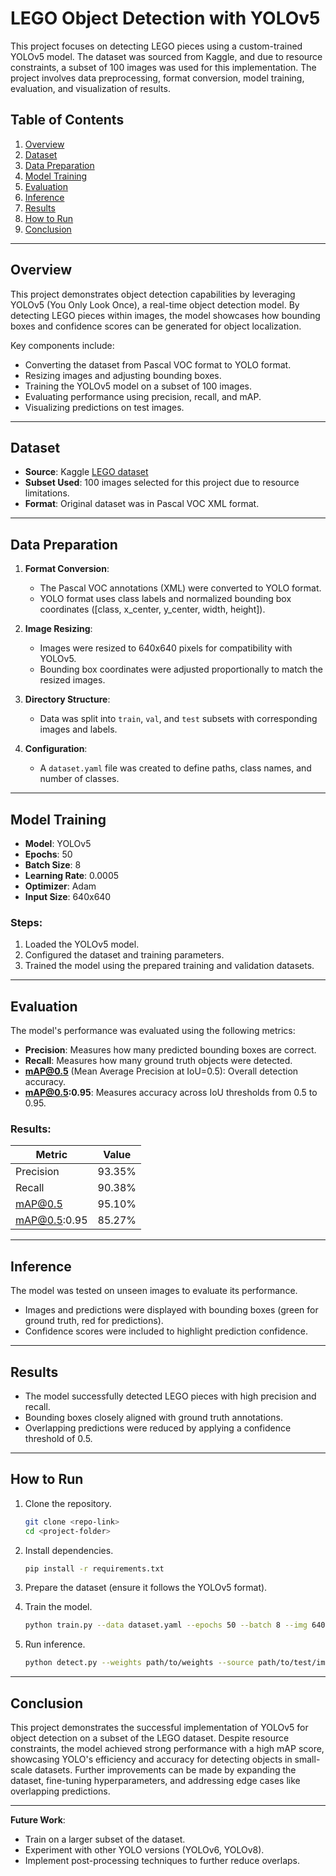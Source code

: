 # LEGO Object Detection with YOLOv5

This project focuses on detecting LEGO pieces using a custom-trained YOLOv5 model. The dataset was sourced from Kaggle, and due to resource constraints, a subset of 100 images was used for this implementation. The project involves data preprocessing, format conversion, model training, evaluation, and visualization of results.

## Table of Contents
1. [Overview](#overview)
2. [Dataset](#dataset)
3. [Data Preparation](#data-preparation)
4. [Model Training](#model-training)
5. [Evaluation](#evaluation)
6. [Inference](#inference)
7. [Results](#results)
8. [How to Run](#how-to-run)
9. [Conclusion](#conclusion)

---

## Overview
This project demonstrates object detection capabilities by leveraging YOLOv5 (You Only Look Once), a real-time object detection model. By detecting LEGO pieces within images, the model showcases how bounding boxes and confidence scores can be generated for object localization.

Key components include:
- Converting the dataset from Pascal VOC format to YOLO format.
- Resizing images and adjusting bounding boxes.
- Training the YOLOv5 model on a subset of 100 images.
- Evaluating performance using precision, recall, and mAP.
- Visualizing predictions on test images.

---

## Dataset
- **Source**: Kaggle [LEGO dataset](https://www.kaggle.com/datasets/dreamfactor/biggest-lego-dataset-600-parts)
- **Subset Used**: 100 images selected for this project due to resource limitations.
- **Format**: Original dataset was in Pascal VOC XML format.

---

## Data Preparation
1. **Format Conversion**: 
   - The Pascal VOC annotations (XML) were converted to YOLO format. 
   - YOLO format uses class labels and normalized bounding box coordinates ([class, x_center, y_center, width, height]).

2. **Image Resizing**:
   - Images were resized to 640x640 pixels for compatibility with YOLOv5.
   - Bounding box coordinates were adjusted proportionally to match the resized images.

3. **Directory Structure**:
   - Data was split into `train`, `val`, and `test` subsets with corresponding images and labels.

4. **Configuration**:
   - A `dataset.yaml` file was created to define paths, class names, and number of classes.

---

## Model Training
- **Model**: YOLOv5
- **Epochs**: 50
- **Batch Size**: 8
- **Learning Rate**: 0.0005
- **Optimizer**: Adam
- **Input Size**: 640x640

### Steps:
1. Loaded the YOLOv5 model.
2. Configured the dataset and training parameters.
3. Trained the model using the prepared training and validation datasets.

---

## Evaluation
The model's performance was evaluated using the following metrics:

- **Precision**: Measures how many predicted bounding boxes are correct.
- **Recall**: Measures how many ground truth objects were detected.
- **mAP@0.5** (Mean Average Precision at IoU=0.5): Overall detection accuracy.
- **mAP@0.5:0.95**: Measures accuracy across IoU thresholds from 0.5 to 0.95.

### Results:
| Metric         | Value       |
|----------------|-------------|
| Precision      | 93.35%      |
| Recall         | 90.38%      |
| mAP@0.5        | 95.10%      |
| mAP@0.5:0.95   | 85.27%      |

---

## Inference
The model was tested on unseen images to evaluate its performance.
- Images and predictions were displayed with bounding boxes (green for ground truth, red for predictions).
- Confidence scores were included to highlight prediction confidence.

---

## Results
- The model successfully detected LEGO pieces with high precision and recall.
- Bounding boxes closely aligned with ground truth annotations.
- Overlapping predictions were reduced by applying a confidence threshold of 0.5.

---

## How to Run
1. Clone the repository.
   ```bash
   git clone <repo-link>
   cd <project-folder>
   ```

2. Install dependencies.
   ```bash
   pip install -r requirements.txt
   ```

3. Prepare the dataset (ensure it follows the YOLOv5 format).

4. Train the model.
   ```bash
   python train.py --data dataset.yaml --epochs 50 --batch 8 --img 640
   ```

5. Run inference.
   ```bash
   python detect.py --weights path/to/weights --source path/to/test/images --conf 0.5
   ```

---

## Conclusion
This project demonstrates the successful implementation of YOLOv5 for object detection on a subset of the LEGO dataset. Despite resource constraints, the model achieved strong performance with a high mAP score, showcasing YOLO's efficiency and accuracy for detecting objects in small-scale datasets. Further improvements can be made by expanding the dataset, fine-tuning hyperparameters, and addressing edge cases like overlapping predictions.

---

**Future Work**:
- Train on a larger subset of the dataset.
- Experiment with other YOLO versions (YOLOv6, YOLOv8).
- Implement post-processing techniques to further reduce overlaps.
